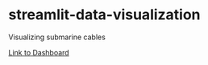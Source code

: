 # streamlit-data-visualization
Visualizing submarine cables

[Link to Dashboard](https://fergusonrae-streamlit-data-visualiza-streamlit-dashboard-dzop0f.streamlit.app/)
